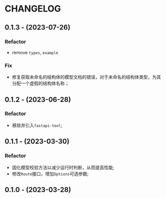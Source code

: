 # CHANGELOG

## 0.1.3 - (2023-07-26)

### Refactor

- remove `types`, `example`

### Fix

- 修复获取未命名的结构体的模型文档的错误，对于未命名的结构体类型，为其分配一个虚假的结构体名称；

## 0.1.2 - (2023-06-28)

### Refactor

- 移除并引入`fastapi-tool`;

## 0.1.1 - (2023-03-30)

### Refactor

- 固化模型校验方法以减少运行时判断，从而提高性能;
- 修改`Route`接口，增加`Options`可选参数;

## 0.1.0 - (2023-03-28)